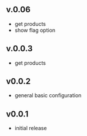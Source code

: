 ## v.0.06

* get products
* show flag option

## v.0.0.3

* get products

## v0.0.2

* general basic configuration

## v0.0.1

* initial release
